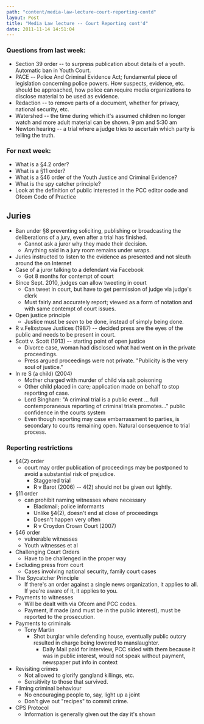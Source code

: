 ```yaml
---
path: "content/media-law-lecture-court-reporting-contd"
layout: Post
title: "Media Law lecture -- Court Reporting cont'd"
date: 2011-11-14 14:51:04
---
```


### Questions from last week:
+ Section 39 order -- to surpress publication about details of a youth. Automatic ban in Youth Court.
+ PACE -- Police And Criminal Evidence Act; fundamental piece of legislation concerning police powers. How suspects, evidence, etc. should be approached, how police can require media organizations to disclose material to be used as evidence.
+ Redaction -- to remove parts of a document, whether for privacy, national security, etc.
+ Watershed -- the time during which it's assumed children no longer watch and more adult material can be shown. 9 pm and 5:30 am
+ Newton hearing -- a trial where a judge tries to ascertain which party is telling the truth.

### For next week:
+  What is a §4.2 order?
+  What is a §11 order?
+  What is a §46 order of the Youth Justice and Criminal Evidence?
+ What is the spy catcher principle?
+ Look at the definition of public interested in the PCC editor code and Ofcom Code of Practice

## Juries
+ Ban under §8 preventing soliciting, publishing or broadcasting the deliberations of a jury, even after a trial has finished.
    + Cannot ask a juror why they made their decision.
    + Anything said in a jury room remains under wraps.
+ Juries instructed to listen to the evidence as presented and not sleuth around the on Internet
+ Case of a juror talking to a defendant via Facebook
    + Got 8 months for contempt of court
+ Since Sept. 2010, judges can allow tweeting in court
    + Can tweet in court, but have to get permission of judge via judge's clerk
    + Must fairly and accurately report; viewed as a form of notation and with same contempt of court issues.
+ Open justice principle
    + Justice must be *seen* to be done, instead of simply being done.
+ R v.Felixstowe Justices (1987) -- decided press are the eyes of the public and needs to be present in court.
+ Scott v. Scott (1913) -- starting point of open justice
    + Divorce case, woman had disclosed what had went on in the private proceedings.
    + Press argued proceedings were not private. "Publicity is the very soul of justice."
+ In re S (a child) (2004)
    + Mother charged with murder of child via salt poisoning
    + Other child placed in care; application made on behalf to stop reporting of case.
    + Lord Bingham: "A criminal trial is a public event ... full contemporaneous reporting of criminal trials promotes..." public confidence in the courts system
    + Even though reporting may case embarrassment to parties, is secondary to courts remaining open. Natural consequence to trial process.

### Reporting restrictions
+ §4(2) order
    + court may order publication of proceedings may be postponed to avoid a substantial risk of prejudice. 
         + Staggered trial
         + R v Barot (2006) -- 4(2) should not be given out lightly.
+ §11 order
    + can prohibit naming witnesses where necessary
        + Blackmail; police informants
        + Unlike §4(2), doesn't end at close of proceedings
        + Doesn't happen very often
        + R v Croydon Crown Court (2007)
+ §46 order
    + vulnerable witnesses
    + Youth witnesses et al
+ Challenging Court Orders
    + Have to be challenged in the proper way
+ Excluding press from court
    + Cases involving national security, family court cases
+ The Spycatcher Principle
    + If there's an order against a single news organization, it applies to all. If you're aware of it, it applies to you.
+ Payments to witnesses
    + Will be dealt with via Ofcom and PCC codes. 
    + Payment, if made (and must be in the public interest), must be reported to the prosecution. 
+ Payments to criminals
    + Tony Martin
        + Shot burglar while defending house, eventually public outcry resulted in charge being lowered to manslaughter.
            + Daily Mail paid for interview, PCC sided with them because it was in public interest, would not speak without payment, newspaper put info in context
+ Revisiting crimes
    + Not allowed to glorify gangland killings, etc. 
    + Sensitivity to those that survived.
+ Filming criminal behaviour
    + No encouraging people to, say, light up a joint
    + Don't give out "recipes" to commit crime.
+ CPS Protocol
    + Information is generally given out the day it's shown